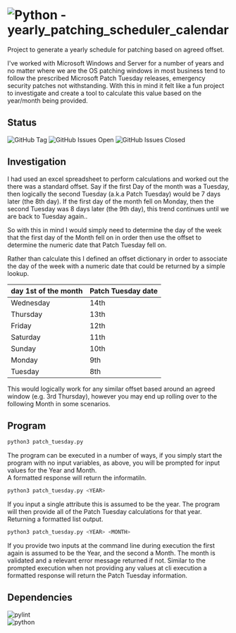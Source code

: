 # ![Python](https://img.shields.io/badge/python-3776ab?style=for-the-badge&logo=python&logoColor=yellow) - yearly_patching_scheduler_calendar
Project to generate a yearly schedule for patching based on agreed offset.

I've worked with Microsoft Windows and Server for a number of years and no matter where we are the OS patching windows in most business tend to follow the prescribed Microsoft Patch Tuesday releases, emergency security patches not withstanding.
With this in mind it felt like a fun project to investigate and create a tool to calculate this value based on the year/month being provided.

## Status
<html>
<div style="text-align: centre;">
<img alt="GitHub Tag" src="https://img.shields.io/github/v/tag/roblangford/yearly_patching_scheduler_calendar?style=for-the-badge&logo=github">
<img alt="GitHub Issues Open" src="https://img.shields.io/github/issues-raw/roblangford/yearly_patching_scheduler_calendar?style=for-the-badge&logo=github">
<img alt="GitHub Issues Closed" src="https://img.shields.io/github/issues-closed-raw/roblangford/yearly_patching_scheduler_calendar?style=for-the-badge&logo=github">
</div>
</html>

## Investigation

I had used an excel spreadsheet to perform calculations and worked out the there was a standard offset. Say if the first Day of the month was a Tuesday, then logically the second Tuesday (a.k.a Patch Tuesday) would be 7 days later (the 8th day). If the first day of the month fell on Monday, then the second Tuesday was 8 days later (the 9th day), this trend continues until we are back to Tuesday again..  

So with this in mind I would simply need to determine the day of the week that the first day of the Month fell on in order then use the offset to determine the numeric date that Patch Tuesday fell on.

Rather than calculate this I defined an offset dictionary in order to associate the day of the week with a numeric date that could be returned by a simple lookup.  

| day 1st of the month | Patch Tuesday date |
|-----|------|
| Wednesday | 14th |
| Thursday | 13th |
| Friday | 12th |
| Saturday | 11th |
| Sunday | 10th |
| Monday | 9th |
| Tuesday | 8th |

This would logically work for any similar offset based around an agreed window (e.g. 3rd Thursday), however you may end up rolling over to the following Month in some scenarios.  

## Program
```bash
python3 patch_tuesday.py
```

The program can be executed in a number of ways, if you simply start the program with no input variables, as above, you will be prompted for input values for the Year and Month.  
A formatted response will return the informatiln.

```bash
python3 patch_tuesday.py <YEAR>
```

If you input a single attribute this is assumed to be the year. The program will then provide all of the Patch Tuesday calculations for that year. Returning a formatted list output.

```bash
python3 patch_tuesday.py <YEAR> <MONTH>
```

If you provide two inputs at the command line during execution the first again is assumed to be the Year, and the second a Month. The month is validated and a relevant error message returned if not.
Similar to the prompted execution when not providing any values at cli execution a formatted response will return the Patch Tuesday information.

## Dependencies

![pylint]()  
![python]()  
